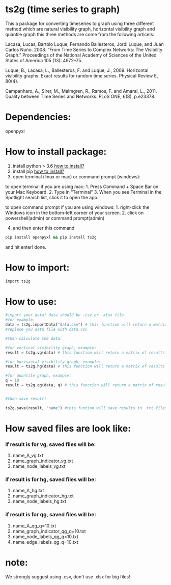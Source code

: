 # ts2g (time series to graph)
This a package for converting timeseries to graph using three different method which are natural visibility graph, horizontal visibility graph and quantile graph
this three methods are come from the following articels:

Lacasa, Lucas, Bartolo Luque, Fernando Ballesteros, Jordi Luque, and Juan Carlos Nuño. 2008. “From Time Series to Complex Networks: The Visibility Graph.” Proceedings of the National Academy of Sciences of the United States of America 105 (13): 4972–75.

Luque, B., Lacasa, L., Ballesteros, F. and Luque, J., 2009. Horizontal visibility graphs: Exact results for random time series. Physical Review E, 80(4).

Campanharo, A., Sirer, M., Malmgren, R., Ramos, F. and Amaral, L., 2011. Duality between Time Series and Networks. PLoS ONE, 6(8), p.e23378.

# Dependencies:

openpyxl

# How to install package:

1. install python > 3.6 [how to install?](https://www.python.org/downloads/)
2. install pip [how to install?](https://pip.pypa.io/en/stable/installation/)
3. open terminal (linux or mac) or command prompt (windows):

to open terminal if you are using mac:
    1. Press Command + Space Bar on your Mac Keyboard.
    2. Type in “Terminal”
    3. When you see Terminal in the Spotlight search list, click it to open the app.

to open command prompt if you are using windows:
    1. right-click the Windows icon in the bottom-left corner of your screen.
    2. click on powershell(admin) or command prompt(admin)

4. and then enter this command
```sh
pip install openpyxl && pip install ts2g
```

and hit enter!
done.

# How to import:

```sh
import ts2g
```


# How to use:

```python
#import your data! data should be .csv or .xlsx file 
#for example:
data = ts2g.importData("data.csv") # this function will return a matrix of data
#replace you data file with data.csv

#then calculate the data:

#for vertical visibility graph, example:
result = ts2g.vg(data) # this function will return a matrix of results

#for horisantal visibility graph, example:
result = ts2g.hg(data) # this function will return a matrix of results

#for quantile graph, example:
q = 10
result = ts2g.qg(data, q) # this function will return a matrix of results


#then save result!

ts2g.save(result, "name") #this funtion will save results in .txt files!
```


# How saved files are look like:

### if result is for vg, saved files will be:
1. name_A_vg.txt
2. name_graph_indicator_vg.txt
3. name_node_labels_vg.txt

### if result is for hg, saved files will be:
1. name_A_hg.txt
2. name_graph_indicator_hg.txt
3. name_node_labels_hg.txt

### if result is for qg, saved files will be:
1. name_A_qg_q=10.txt
2. name_graph_indicator_qg_q=10.txt
3. name_node_labels_qg_q=10.txt
4. name_edge_labels_qg_q=10.txt

# note:
We strongly suggest using .csv, don't use .xlsx for big files!